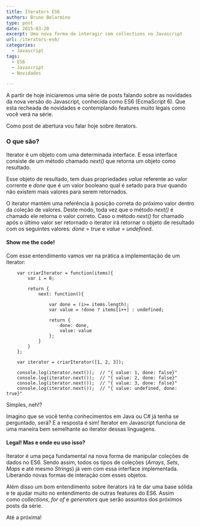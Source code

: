 ```yaml
---
title: Iterators ES6
authors: Bruno Belarmino
type: post
date: 2015-03-20
excerpt: Uma nova forma de interagir com collections no Javascript
url: /iterators-es6/
categories:
  - Javascript
tags:
  - ES6
  - Javascript
  - Novidades

---
```

A partir de hoje iniciaremos uma série de posts falando sobre as novidades da nova versão do Javascript, conhecida como ES6 (EcmaScript 6). Que esta recheada de novidades e contemplando features muito legais como você verá na série.

Como post de abertura vou falar hoje sobre iterators.

### O que são?

Iterator é um objeto com uma determinada interface. E essa interface consiste de um método chamado _next()_ que retorna um objeto como resultado.

Esse objeto de resultado, tem duas propriedades _value_ referente ao valor corrente e _done_ que é um valor booleano qual é setado para _true_ quando não existem mais valores para serem retornados.

O iterator mantém uma referência à posição correta do próximo valor dentro da coleção de valores. Deste modo, toda vez que o método _next()_ é chamado ele retorna o valor correto. Caso o método _next()_ for chamado após o último valor ser retornado o iterator irá retornar o objeto de resultado com os seguintes valores: _done_ = _true_ e _value_ = _undefined_.

#### Show me the code!

Com esse entendimento vamos ver na prática a implementação de um iterator:

    
    	var criarIterator = function(items){
    		var i = 0;
    
    		return {
    			next: function(){
    
    				var done = (i>= items.length);
    				var value = !done ? items[i++] : undefined;
    
    				return {
    					done: done,
    					value: value
    				};
    			}
    		}
    	};
    
    	var iterator = criarIterator([1, 2, 3]);
    
    	console.log(iterator.next());  // "{ value: 1, done: false}"
    	console.log(iterator.next());  // "{ value: 2, done: false}"
    	console.log(iterator.next());  // "{ value: 3, done: false}"
    	console.log(iterator.next());  // "{ value: undefined, done: true}"
    
    

Simples, neh!?
  
Imagino que se você tenha conhecimentos em Java ou C# já tenha se perguntado, será? E a resposta é sim! Iterator em Javascript funciona de uma maneira bem semelhante ao iterator dessas linguagens.

#### Legal! Mas e onde eu uso isso?

Iterator é uma peça fundamental na nova forma de manipular coleções de dados no ES6. Sendo assim, todos os tipos de coleções (_Arrays_, _Sets_, _Maps_ e até mesmo _Strings_) já vem com essa interface implementada. Liberando novas formas de interação com esses objetos.

Além disso um bom entendimento sobre iterators irá te dar uma base sólida e te ajudar muito no entendimento de outras features do ES6. Assim como _collections_, _for of_ e _generators_ que serão assuntos dos próximos posts da série.

Até a próxima!